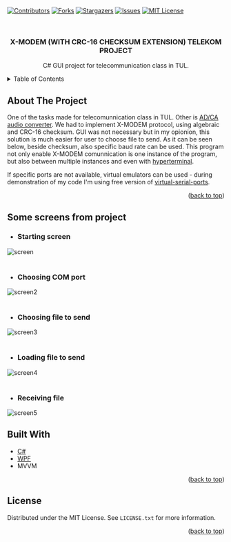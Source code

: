 <div id="top"></div>

[![Contributors][contributors-shield]][contributors-url]
[![Forks][forks-shield]][forks-url]
[![Stargazers][stars-shield]][stars-url]
[![Issues][issues-shield]][issues-url]
[![MIT License][license-shield]][license-url]

<!-- PROJECT LOGO -->
<br />
<div align="center">


<h3 align="center">X-MODEM (WITH CRC-16 CHECKSUM EXTENSION) TELEKOM PROJECT</h3>

  <p align="center">
    C# GUI project for telecommunication class in TUL.
  </p>
</div>



<!-- TABLE OF CONTENTS -->
<details>
  <summary>Table of Contents</summary>
  <ol>
    <li><a href="#about-the-project">About the project</a></li>
    <li><a href="#built-with">Built With</a></li>
    <li><a href="#some-screens-from-project">Some screens from project</a></li>
    <li><a href="#license">License</a></li>
  </ol>
</details>



<!-- ABOUT THE PROJECT -->
## About The Project
One of the tasks made for telecomunnication class in TUL. Other is [AD/CA audio converter](https://github.com/pStrachota/AC-CA-AUDIO).
We had to implement X-MODEM protocol, using algebraic and CRC-16 checksum. GUI was not necessary but in my opionion, this solution
is much easier for user to choose file to send. As it can be seen below, beside checksum, also specific baud rate can be used.
This program not only enable X-MODEM comunnication is one instance of the program, but also between multiple instances and 
even with [hyperterminal](https://en.wikipedia.org/wiki/HyperACCESS).

If specific ports are not available, virtual emulators can be used - during demonstration of my code I'm using free version of 
[virtual-serial-ports](https://www.hhdsoftware.com/virtual-serial-ports).




<p align="right">(<a href="#top">back to top</a>)</p>

## Some screens from project
- ### Starting screen
![screen](https://i.imgur.com/o35kFOq.png)
<br />
<br />
- ### Choosing COM port
![screen2](https://i.imgur.com/DrmLzhN.png)
<br />
<br />
- ### Choosing file to send
![screen3](https://i.imgur.com/5pvrSRI.png)
<br />
<br />
- ### Loading file to send
![screen4](https://i.imgur.com/jNgLKxL.png)
<br />
<br />
- ### Receiving file
![screen5](https://i.imgur.com/54hnEeO.png)
 

## Built With

* [C#](https://docs.microsoft.com/en-us/dotnet/csharp/)
* [WPF](https://docs.microsoft.com/pl-pl/dotnet/desktop/wpf/?view=netdesktop-6.0)
* MVVM

<p align="right">(<a href="#top">back to top</a>)</p>

<!-- LICENSE -->
## License

Distributed under the MIT License. See `LICENSE.txt` for more information.

<p align="right">(<a href="#top">back to top</a>)</p>

<!-- MARKDOWN LINKS & IMAGES -->
<!-- https://www.markdownguide.org/basic-syntax/#reference-style-links -->
[contributors-shield]: https://img.shields.io/github/contributors/pStrachota/X-MODEM-TELEKOM.svg?style=for-the-badge
[contributors-url]: https://github.com/pStrachota/X-MODEM-TELEKOM/graphs/contributors
[forks-shield]: https://img.shields.io/github/forks/pStrachota/X-MODEM-TELEKOM.svg?style=for-the-badge
[forks-url]: https://github.com/pStrachota/X-MODEM-TELEKOM/network/members
[stars-shield]: https://img.shields.io/github/stars/pStrachota/X-MODEM-TELEKOM.svg?style=for-the-badge
[stars-url]: https://github.com/pStrachota/X-MODEM-TELEKOM/stargazers
[issues-shield]: https://img.shields.io/github/issues/pStrachota/X-MODEM-TELEKOM.svg?style=for-the-badge
[issues-url]: https://github.com/pStrachota/X-MODEM-TELEKOM/issues
[license-shield]: https://img.shields.io/github/license/pStrachota/X-MODEM-TELEKOM.svg?style=for-the-badge
[license-url]: https://github.com/pStrachota/X-MODEM-TELEKOM/blob/master/LICENSE.txt


